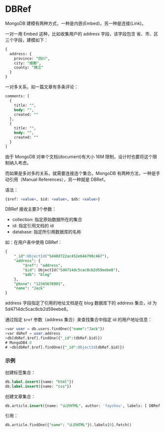 # DBRef
MongoDB 建模有两种方式，一种是内嵌(Embed)，另一种是连接(Link)。

一对一用 Embed 这种，比如收集用户的 address 字段，该字段包含 省、市、区 三个字段，建模如下：

```sql
{
  address: {
    province: "四川",
    city: "成都",
    county: "锦江"
  }
}
```

一对多关系，如一篇文章有多条评论：

``` sql
comments: [
  {
    title: "",
    body: "",
    created: ""
  },
  {
    title: "",
    body: "",
    created: ""
  }
]
```

由于 MongoDB 对单个文档(document)有大小 16M 限制，设计时也要将这个限制纳入考虑。

而如果是多对多的关系，就需要连接连个集合。MongoDB 有两种方法，一种是手动引用（Manual References），另一种就是 DBRef。

语法：

``` sql
{$ref: <value>, $id: <value>, $db: <value>}
```

DBRef 接收主要3个参数：

* collection: 指定原始数据所在的集合
* id: 指定引用文档的 id
* database: 指定所引用数据库的名称

如：在用户表中使用 DBRef：
 
``` sql
{
    "_id":ObjectId("5d48d722ac452e644790c467"),
    "address": {
        "$ref": "address",
        "$id": ObjectId("5d4714dc5cac8cb2d59eebe8"),
        "$db": "blog"
    },
    "phone": "12345678901",
    "name": "Jack"
}
```

address 字段指定了引用的地址文档是在 blog 数据库下的 address 集合，id 为 5d4714dc5cac8cb2d59eebe8。

通过指定 `$ref` 参数（address 集合）来查找集合中指定 id 的用户地址信息：

``` sql
>var user = db.users.findOne({"name":"Jack"})
>var dbRef = user.address
>db[dbRef.$ref].findOne({"_id":(dbRef.$id)})
# MongoDB4.0 
# >db[dbRef.$ref].findOne({"_id":ObjectId(dbRef.$id)})
```

### 示例
创建标签集合：

``` sql
db.label.insert({name: "html"})
db.label.insert({name: "css"})
```

创建文章集合：

``` sql
db.article.insert({name: "认识HTML", author: 'faychou', labels: [ DBRef("label", ObjectId("59b51b36a36f6ee8c75b0f68"), "blog"), DBRef("label", ObjectId("59b51b44a36f6ee8c75b0f69"), "blog")]})
```

引用：

``` sql
db.article.findOne({"name": "认识HTML"}).labels[0].fetch()
```
